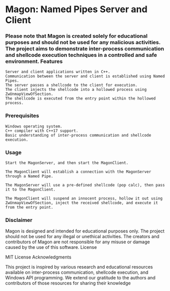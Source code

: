 # Magon: Named Pipes Server and Client

### Please note that Magon is created solely for educational purposes and should not be used for any malicious activities. The project aims to demonstrate inter-process communication and shellcode execution techniques in a controlled and safe environment. Features

    Server and client applications written in C++.
    Communication between the server and client is established using Named Pipes.
    The server passes a shellcode to the client for execution.
    The client injects the shellcode into a hollowed process using ZwUnmapViewOfSection.
    The shellcode is executed from the entry point within the hollowed process.

### Prerequisites

    Windows operating system.
    C++ compiler with C++17 support.
    Basic understanding of inter-process communication and shellcode execution.

### Usage

    Start the MagonServer, and then start the MagonClient.

    The MagonClient will establish a connection with the MagonServer through a Named Pipe.

    The MagonServer will use a pre-defined shellcode (pop calc), then pass it to the MagonClient.

    The MagonClient will suspend an innocent process, hollow it out using ZwUnmapViewOfSection, inject the received shellcode, and execute it from the entry point.

### Disclaimer

Magon is designed and intended for educational purposes only. The project should not be used for any illegal or unethical activities. The creators and contributors of Magon are not responsible for any misuse or damage caused by the use of this software.
License

MIT License
Acknowledgments

This project is inspired by various research and educational resources available on inter-process communication, shellcode execution, and Windows API programming. We extend our gratitude to the authors and contributors of those resources for sharing their knowledge
